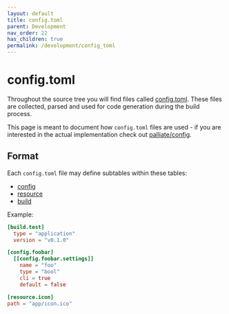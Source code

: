 ```yaml
---
layout: default
title: config.toml
parent: Development
nav_order: 22
has_children: true
permalink: /development/config_toml
---
```


# config.toml

Throughout the source tree you will find files called [config.toml](https://github.com/search?q=filename%3Aconfig.toml+repo%3Apalliate%2Fpalliate+repo%3Apalliate%2Flibpalliate&type=code). These files are collected, parsed and used for code generation during the build process.

This page is meant to document how `config.toml` files are used - if you are interested in the actual implementation check out [palliate/config](https://github.com/palliate/palliate/tree/master/config).

## Format

Each `config.toml` file may define subtables within these tables:
* [config](/development/config)
* [resource](/development/resource)
* [build](/development/build)

Example:
```toml
[build.test]
  type = "application"
  version = "v0.1.0"

[config.foobar]
  [[config.foobar.settings]]
    name = "foo"
    type = "bool"
    cli = true
    default = false

[resource.icon]
path = "app/icon.ico"
```